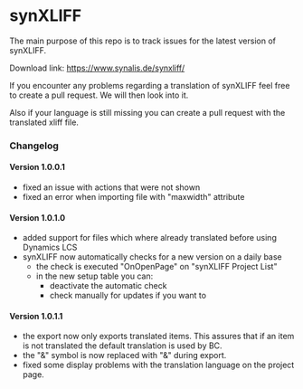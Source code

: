 # synXLIFF

The main purpose of this repo is to track issues for the latest version of synXLIFF.

Download link: https://www.synalis.de/synxliff/

If you encounter any problems regarding a translation of synXLIFF feel free to create a pull request.
We will then look into it.

Also if your language is still missing you can create a pull request with the translated xliff file.

### Changelog

#### Version 1.0.0.1

- fixed an issue with actions that were not shown
- fixed an error when importing file with "maxwidth" attribute

#### Version 1.0.1.0

- added support for files which where already translated before using Dynamics LCS
- synXLIFF now automatically checks for a new version on a daily base
  - the check is executed "OnOpenPage" on "synXLIFF Project List"
  - in the new setup table you can:
    - deactivate the automatic check
    - check manually for updates if you want to
  
#### Version 1.0.1.1

- the export now only exports translated items. This assures that if an item is not translated the default translation is used by BC.
- the "&" symbol is now replaced with "&amp;" during export.
- fixed some display problems with the translation language on the project page.
